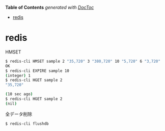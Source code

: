 <!-- START doctoc generated TOC please keep comment here to allow auto update -->
<!-- DON'T EDIT THIS SECTION, INSTEAD RE-RUN doctoc TO UPDATE -->
**Table of Contents**  *generated with [DocToc](https://github.com/thlorenz/doctoc)*

- [redis](#redis)

<!-- END doctoc generated TOC please keep comment here to allow auto update -->

redis
===

HMSET
```bash
$ redis-cli HMSET sample 2 "35,720" 3 "380,720" 10 "5,720" 6 "3,720"
OK
$ redis-cli EXPIRE sample 10
(integer) 1
$ redis-cli HGET sample 2
"35,720"

(10 sec ago)
$ redis-cli HGET sample 2
(nil)
```

全データ削除
```bash
$ redis-cli flushdb
```
